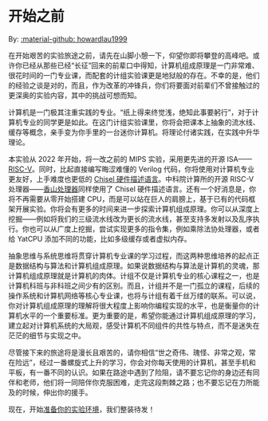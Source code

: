 # 开始之前

By: [:material-github: howardlau1999](https://github.com/howardlau1999)

<!--回头花时间润色一下-->

在开始艰苦的实验旅途之前，请先在山脚小憩一下，仰望你即将攀登的高峰吧。或许你已经从那些已经“长征”回来的前辈口中得知，计算机组成原理是一门非常难、很花时间的一门专业课，而配套的计组实验课更是地狱般的存在。不幸的是，他们的经验之谈是对的，而且，作为改革的冲锋兵，你们将要面对前辈们不曾接触过的更深奥的实验内容，其中的挑战可想而知。

计算机是一门极其注重实践的专业。“纸上得来终觉浅，绝知此事要躬行”，对于计算机专业的同学更是如此。在这门计组实验课里，你将会把课本上抽象的流水线、缓存等概念，亲手变为你手里的一台迷你计算机。将理论付诸实践，在实践中升华理论。

本实验从 2022 年开始，将一改之前的 MIPS 实验，采用更先进的开源 ISA——[RISC-V](https://riscv.org)。同时，比起直接编写晦涩难懂的 Verilog 代码，你将使用对计算机专业更友好，上手难度也更低的 [Chisel 硬件描述语言](https://www.chisel-lang.org/)。中科院计算所的开源 RISC-V 处理器——[香山处理器](https://github.com/OpenXiangShan/XiangShan)同样使用了 Chisel 硬件描述语言。还有一个好消息是，你将不再需要从零开始搭建 CPU，而是可以站在巨人的肩膀上，基于已有的代码框架开展实验。你将会有更多的时间来进一步探索计算机组成原理。你可以从深度上挖掘——例如将我们的三级流水线改为更长的流水线，甚至支持多发射以及乱序执行。你也可以从广度上挖掘，尝试实现更多的指令集，例如乘除法协处理器，或者给 YatCPU 添加不同的功能，比如多级缓存或者虚拟内存。

抽象思维与系统思维将贯穿计算机专业课的学习过程，而这两种思维培养的起点正是数据结构与算法和计算机组成原理。如果说数据结构与算法是计算机的灵魂，那计算机组成原理就是计算机的肉体。计组不仅是计算机专业的核心课程之一，也是计算机科班与非科班之间少有的区别。而且，计组并不是一门孤立的课程，后续的操作系统和计算机网络等核心专业课，也将与计组有着千丝万缕的联系。可以说，你对计算机组成原理的理解将很大程度上影响你编程实现的水平，也是衡量你的计算机水平的一个重要标准。更为重要的是，希望你能通过计算机组成原理的学习，建立起对计算机系统的大局观，感受计算机不同组件的共性与特点，而不是迷失在茫茫的细节与实现之中。

尽管接下来的旅途将是漫长且艰苦的，请你相信“世之奇伟、瑰怪、非常之观，常在险远”，经过一番螺旋式上升的学习，你会对你每天使用的计算机，甚至手机和平板，有一番不同的认识。如果在路途中遇到了险阻，请不要忘记你的身边还有同伴和老师，他们将一同陪伴你克服困难，走完这段荆棘之路；也不要忘记在力所能及的时候，伸出你的援手。

现在，开始[准备你的实验环境](environment.md)，我们整装待发！
